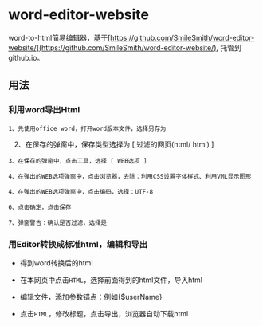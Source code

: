 # word-editor-website

word-to-html简易编辑器，基于[https://github.com/SmileSmith/word-editor-website/](https://github.com/SmileSmith/word-editor-website/), 托管到github.io。

## 用法

### 利用word导出Html

    1、先使用office word，打开word版本文件，选择另存为

    2、在保存的弹窗中，保存类型选择为 [ 过滤的网页(html/ html) ]

    3、在保存的弹窗中，点击工具，选择 [ WEB选项 ]

    4、在弹出的WEB选项弹窗中，点击浏览器，去除：利用CSS设置字体样式、利用VML显示图形

    4、在弹出的WEB选项弹窗中，点击编码，选择：UTF-8

    6、点击确定，点击保存

    7、弹窗警告：确认是否过滤，选择是

### 用Editor转换成标准html，编辑和导出

- 得到word转换后的html

- 在本网页中点击`HTML`，选择前面得到的html文件，导入html

- 编辑文件，添加参数锚点：例如{$userName}

- 点击`HTML`，修改标题，点击导出，浏览器自动下载html
